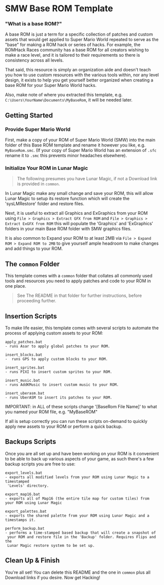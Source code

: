 # SMW Base ROM Template

### "What is a base ROM?"

A base ROM is just a term for a specific collection of patches and custom assets that would get applied to Super Mario World repeated to serve as the "base" for making a ROM hack or series of hacks. For example, the ROMHack Races community has a base ROM for all creators wishing to make a race level, and it is tailored to their requirements so there is consistency across all levels. 

That said, this resource is simply an organization aide and doesn't teach you how to use custom resources with the various tools within, nor any level design, it exists to help you get yourself better organized when creating a base ROM for your Super Mario World hacks.

Also, make note of where you extracted this template, e.g. `C:\Users\YourName\Documents\MyBaseRom`, it will be needed later. 


## Getting Started

### Provide Super Mario World

First, make a copy of your ROM of Super Mario World (SMW) into the main folder of this Base ROM template and rename it however you like, e.g. `MyBaseRom.smc`. (If your copy of Super Mario World has an extension of `.sfc` rename it to `.smc` this prevents minor headaches elsewhere).


### Initialize Your ROM in Lunar Magic

> The following presumes you have Lunar Magic, if not a Download link is provided in `common`.

In Lunar Magic make any small change and save your ROM, this will allow Lunar Magic to setup its restore function which will create the 'sysLMRestore' folder and restore files.

Next, it is useful to extract all Graphics and ExGraphics from your ROM using `File > Graphics > Extract GFX from ROM` and `File > Graphics > Extract ExGFX from ROM` this will populate the 'Graphics' and 'ExGraphics' folders in your main Base ROM folder with SMW graphics files.

It is also common to Expand your ROM to at least 2MB via `File > Expand ROM > Expand ROM to 2MB` to give yourself ample headroom to make changes and add things to your ROM.


## The `common` Folder

This template comes with a `common` folder that collates all commonly used tools and resources you need to apply patches and code to your ROM in one place.

> See The README in that folder for further instructions, before proceeding further.


## Insertion Scripts

To make life easier, this template comes with several scripts to automate the process of applying custom assets to your ROM:
    
    apply_patches.bat
    - runs Asar to apply global patches to your ROM. 

    insert_blocks.bat
    -  runs GPS to apply custom blocks to your ROM.
    
    insert_sprites.bat
    - runs PIXI to insert custom sprites to your ROM.

    insert_music.bat
    - runs AddKMusic to insert custom music to your ROM.
    
    insert_uberasm.bat
    - runs UberASM to insert its patches to your ROM.

IMPORTANT: in ALL of these scripts change '[BaseRom File Name]' to what you named your ROM file, e.g. "MyBaseROM" 

If all is setup correctly you can run these scripts on-demand to quickly apply new assets to your ROM or perform a quick backup.

## Backups Scripts

Once you are all set up and have been working on your ROM is it convenient to be able to back up various aspects of your game, as such there's a few backup scripts you are free to use:

    export_levels.bat
    - exports all modified levels from your ROM using Lunar Magic to a timestamped
     'Levels' directory.

    export_map16.bat
    - exports all of Map16 (the entire tile map for custom tiles) from your ROM using Lunar Magic

    export_palettes.bat
    - exports the shared palette from your ROM using Lunar Magic and a timestamps it.
    
    perform_backup.bat
    - performs a time-stamped based backup that will create a snapshot of
     your ROM and restore file in the 'Backup' folder. Requires Flips and the
     Lunar Magic restore system to be set up.

## Clean Up & Finish

You're all set! You can delete this README and the one in `common` plus all Download links if you desire. Now get Hacking!